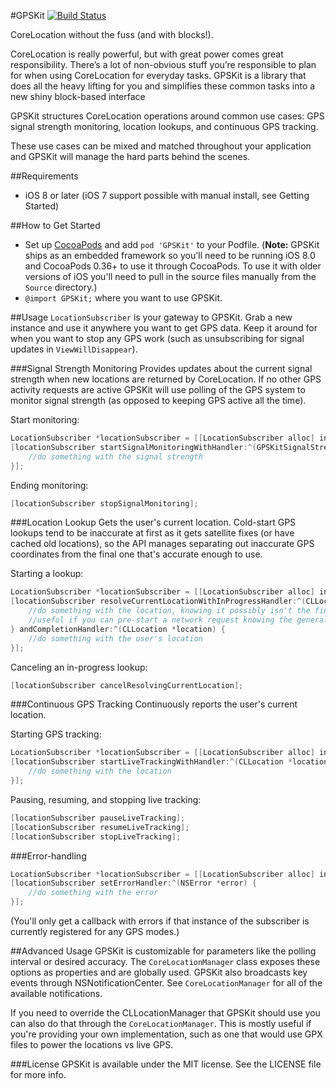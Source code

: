 #GPSKit
[![Build Status](https://travis-ci.org/parrots/GPSKit.svg?branch=master)](https://travis-ci.org/parrots/GPSKit)

CoreLocation without the fuss (and with blocks!).

CoreLocation is really powerful, but with great power comes great responsibility. There’s a lot of non-obvious stuff you’re responsible to plan for when using CoreLocation for everyday tasks. GPSKit is a library that does all the heavy lifting for you and simplifies these common tasks into a new shiny block-based interface

GPSKit structures CoreLocation operations around common use cases: GPS signal strength monitoring, location lookups, and continuous GPS tracking.

These use cases can be mixed and matched throughout your application and GPSKit will manage the hard parts behind the scenes.

##Requirements
* iOS 8 or later (iOS 7 support possible with manual install, see Getting Started)

##How to Get Started
* Set up [CocoaPods](http://cocoapods.org) and add ``pod 'GPSKit'`` to your Podfile.  (**Note:** GPSKit ships as an embedded framework so you'll need to be running iOS 8.0 and CocoaPods 0.36+ to use it through CocoaPods. To use it with older versions of iOS you'll need to pull in the source files manually from the ``Source`` directory.)
* ``@import GPSKit;`` where you want to use GPSKit.

##Usage
``LocationSubscriber`` is your gateway to GPSKit. Grab a new instance and use it anywhere you want to get GPS data. Keep it around for when you want to stop any GPS work (such as unsubscribing for signal updates in ``ViewWillDisappear``).

###Signal Strength Monitoring
Provides updates about the current signal strength when new locations are returned by CoreLocation. If no other GPS activity requests are active GPSKit will use polling of the GPS system to monitor signal strength (as opposed to keeping GPS active all the time).

Start monitoring:
```objective-c
LocationSubscriber *locationSubscriber = [[LocationSubscriber alloc] init];
[locationSubscriber startSignalMonitoringWithHandler:^(GPSKitSignalStrength strength) {
	//do something with the signal strength
}];
```
Ending monitoring:
```objective-c
[locationSubscriber stopSignalMonitoring];
```

###Location Lookup
Gets the user's current location. Cold-start GPS lookups tend to be inaccurate at first as it gets satellite fixes (or have cached old locations), so the API manages separating out inaccurate GPS coordinates from the final one that's accurate enough to use.

Starting a lookup:
```objective-c
LocationSubscriber *locationSubscriber = [[LocationSubscriber alloc] init];
[locationSubscriber resolveCurrentLocationWithInProgressHandler:^(CLLocation *location) {
	//do something with the location, knowing it possibly isn't the final one
	//useful if you can pre-start a network request knowing the general region a user is in
} andCompletionHandler:^(CLLocation *location) {
	//do something with the user's location
}];
```
Canceling an in-progress lookup:
```objective-c
[locationSubscriber cancelResolvingCurrentLocation];
```

###Continuous GPS Tracking
Continuously reports the user's current location.

Starting GPS tracking:
```objective-c
LocationSubscriber *locationSubscriber = [[LocationSubscriber alloc] init];
[locationSubscriber startLiveTrackingWithHandler:^(CLLocation *location) {
	//do something with the location
}];
```
Pausing, resuming, and stopping live tracking:
```objective-c
[locationSubscriber pauseLiveTracking];
[locationSubscriber resumeLiveTracking];
[locationSubscriber stopLiveTracking];
```

###Error-handling
```objective-c
LocationSubscriber *locationSubscriber = [[LocationSubscriber alloc] init];
[locationSubscriber setErrorHandler:^(NSError *error) {
	//do something with the error
}];
```
(You'll only get a callback with errors if that instance of the subscriber is currently registered for any GPS modes.)

##Advanced Usage
GPSKit is customizable for parameters like the polling interval or desired accuracy. The ``CoreLocationManager`` class exposes these options as properties and are globally used. GPSKit also broadcasts key events through NSNotificationCenter. See ``CoreLocationManager`` for all of the available notifications.

If you need to override the CLLocationManager that GPSKit should use you can also do that through the ``CoreLocationManager``. This is mostly useful if you're providing your own implementation, such as one that would use GPX files to power the locations vs live GPS.

###License
GPSKit is available under the MIT license. See the LICENSE file for more info.